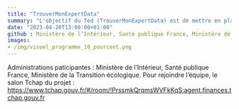 ```yaml
---
title: "TrouverMonExpertData"
summary: "L'objectif du Ted (TrouverMonExpertData) est de mettre en place un moteur de recherche pour trouver les experts de la data de l'Etat par missions, organisations et compétences. Cet outil sera une aide à la fois pour les experts qui pourront trouver leurs pairs par compétence, pour leurs managers et pour les administrations. Tout l'intérêt du projet : identifier des expertises data rares dans les administrations, essentielles à la transformation de l'action publique"
date: "2023-04-20T13:00:00+01:00"
github : Ministère de l’Intérieur, Santé publique France, Ministère de la Transition écologique.
images:
- /img/visuel_programme_10_pourcent.png 
---
```


Administrations paticipantes : Ministère de l’Intérieur, Santé publique France, Ministère de la Transition écologique.
Pour rejoindre l’équipe, le salon Tchap du projet : https://www.tchap.gouv.fr/#/room/!PrssmkQrqmsWVFkKqS:agent.finances.tchap.gouv.fr
